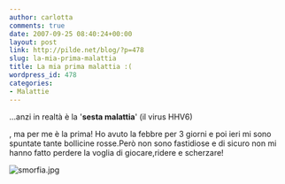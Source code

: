 ```yaml
---
author: carlotta
comments: true
date: 2007-09-25 08:40:24+00:00
layout: post
link: http://pilde.net/blog/?p=478
slug: la-mia-prima-malattia
title: La mia prima malattia :(
wordpress_id: 478
categories:
- Malattie
---
```


...anzi in realtà è la '**sesta malattia**' (il virus HHV6)


, ma per me è la prima!
Ho avuto la febbre per 3 giorni e poi ieri mi sono spuntate tante bollicine rosse.Però non sono fastidiose e di sicuro non mi hanno fatto perdere la voglia di giocare,ridere e scherzare!

![smorfia.jpg]({{baseurl}}/uploads/2007/09/smorfia.jpg)





